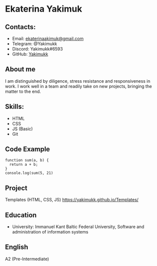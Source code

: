 # Ekaterina Yakimuk

## Contacts:

* Email: ekaterinaakimuk@gmail.com
* Telegram: @Yakimukk 
* Discord: Yakimukk#6593
* GitHub: [Yakimukk](https://github.com/Yakimukk)

## About me


I am distinguished by diligence, stress resistance and responsiveness in work. I work well in a team and readily take on new projects, bringing the matter to the end.

## Skills:

* HTML
* CSS
* JS (Basic)
* Git

## Code Example


```
function sum(a, b) {
  return a + b;
}
console.log(sum(5, 21)
```
## Project


Templates (HTML, CSS, JS)
https://yakimukk.github.io/Templates/

## Education


* University: Immanuel Kant Baltic Federal University, Software and administration of information systems

## English


A2 (Pre-Intermediate)
